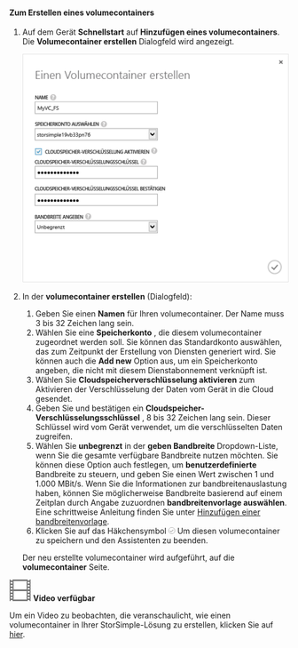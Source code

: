 <!--author=SharS last changed: 9/17/15-->

#### <a name="to-create-a-volume-container"></a>Zum Erstellen eines volumecontainers
1. Auf dem Gerät **Schnellstart** auf **Hinzufügen eines volumecontainers**. Die **Volumecontainer erstellen** Dialogfeld wird angezeigt.
   
    ![Erstellen eines Volumecontainers](./media/storsimple-create-volume-container/HCS_CreateVolumeContainerM-include.png)
2. In der **volumecontainer erstellen** (Dialogfeld):
   
   1. Geben Sie einen **Namen** für Ihren volumecontainer. Der Name muss 3 bis 32 Zeichen lang sein.
   2. Wählen Sie eine **Speicherkonto** , die diesem volumecontainer zugeordnet werden soll. Sie können das Standardkonto auswählen, das zum Zeitpunkt der Erstellung von Diensten generiert wird. Sie können auch die **Add new** Option aus, um ein Speicherkonto angeben, die nicht mit diesem Dienstabonnement verknüpft ist.
   3. Wählen Sie **Cloudspeicherverschlüsselung aktivieren** zum Aktivieren der Verschlüsselung der Daten vom Gerät in die Cloud gesendet.
   4. Geben Sie und bestätigen ein **Cloudspeicher-Verschlüsselungsschlüssel** , 8 bis 32 Zeichen lang sein. Dieser Schlüssel wird vom Gerät verwendet, um die verschlüsselten Daten zugreifen.
   5. Wählen Sie **unbegrenzt** in der **geben Bandbreite** Dropdown-Liste, wenn Sie die gesamte verfügbare Bandbreite nutzen möchten. Sie können diese Option auch festlegen, um **benutzerdefinierte** Bandbreite zu steuern, und geben Sie einen Wert zwischen 1 und 1.000 MBit/s. 
      Wenn Sie die Informationen zur bandbreitenauslastung haben, können Sie möglicherweise Bandbreite basierend auf einem Zeitplan durch Angabe zuzuordnen **bandbreitenvorlage auswählen**. Eine schrittweise Anleitung finden Sie unter [Hinzufügen einer bandbreitenvorlage](../articles/storsimple/storsimple-manage-bandwidth-templates.md#add-a-bandwidth-template).
   6. Klicken Sie auf das Häkchensymbol ![Kontrollkästchen-Symbol](./media/storsimple-create-volume-container/HCS_CheckIcon-include.png) Um diesen volumecontainer zu speichern und den Assistenten zu beenden. 
   
   Der neu erstellte volumecontainer wird aufgeführt, auf die **volumecontainer** Seite.

![Video zur Verfügung](./media/storsimple-create-volume-container/Video_icon.png) **Video verfügbar**

Um ein Video zu beobachten, die veranschaulicht, wie einen volumecontainer in Ihrer StorSimple-Lösung zu erstellen, klicken Sie auf [hier](https://azure.microsoft.com/documentation/videos/create-a-volume-container-in-your-storsimple-solution/).

